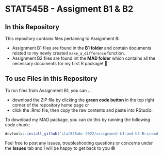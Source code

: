 # STAT545B - Assigment B1 & B2 

## In this Repository

This repository contains files pertaining to Assignment B:
* Assignment B1 files are found in the **B1 folder** and contain documents related to my newly created `make_a_difference` function.
* Assignment B2 files are found int the **MAD folder** which contains all the necessary documents for my first R package! :tada:

## To use Files in this Repository

To run files from Assignment B1, you can ...
* download the ZIP file by clicking the **green code button** in the top right corner of the repository home page or
* click the .Rmd file, then copy the raw contents and paste into RStudio.

To download my MAD package, you can do this by running the following code chunk:
``` r
devtools::install_github("stat545ubc-2022/assignment-b1-and-b2-BriannaBris/MAD")
```

Feel free to post any issues, troubleshooting questions or concerns under the **Issues** tab and I will be happy to get back to you :smile:
